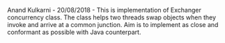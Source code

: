 Anand Kulkarni - 20/08/2018 - This is implementation of Exchanger concurrency class.
The class helps two threads swap objects when they invoke and arrive at a common junction.
Aim is to implement as close and conformant as possible with Java counterpart.

